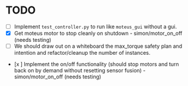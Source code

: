 # TODO
- [ ] Implement `test_controller.py` to run like `moteus_gui` without a gui. 
- [X] Get moteus motor to stop cleanly on shutdown - simon/motor_on_off (needs testing)
- [ ] We should draw out on a whiteboard the max_torque safety plan and intention and refactor/cleanup the number of instances.
- [x ] Implement the on/off functionality (should stop motors and turn back on by demand without resetting sensor fusion)  - simon/motor_on_off (needs testing)

